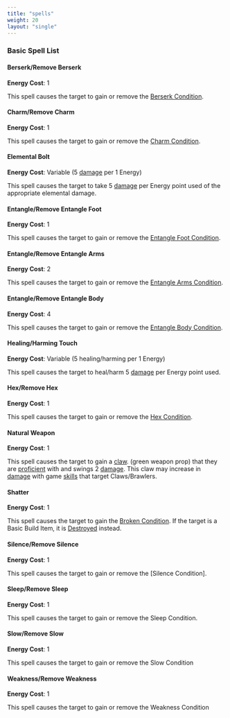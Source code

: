 ```yaml
---
title: "spells"
weight: 20
layout: "single"
---
```


### Basic Spell List

#### Berserk/Remove Berserk 

**Energy Cost**: 1 

This spell causes the target to gain or remove the [Berserk Condition]("https://www.crestfallenlarp.com/rules/conditions/#berserk" ).

#### Charm/Remove Charm

 **Energy Cost**: 1 

This spell causes the target to gain or remove the [Charm Condition]("https://www.crestfallenlarp.com/rules/conditions/#charm" ).

#### Elemental Bolt

 **Energy Cost**: Variable (5 [damage]("https://www.crestfallenlarp.com/rules/conditions/#damage" ) per 1 Energy)

This spell causes the target to take 5 [damage]("https://www.crestfallenlarp.com/rules/conditions/#damage" ) per Energy point used of the appropriate elemental damage.

#### Entangle/Remove Entangle Foot 

**Energy Cost**: 1

This spell causes the target to gain or remove the [Entangle Foot Condition]("https://www.crestfallenlarp.com/rules/conditions/#entangled" ).

#### Entangle/Remove Entangle Arms

**Energy Cost**: 2 

This spell causes the target to gain or remove the [Entangle Arms Condition]("https://www.crestfallenlarp.com/rules/conditions/#entangled" ).

#### Entangle/Remove Entangle Body 

**Energy Cost**: 4

This spell causes the target to gain or remove the [Entangle Body Condition]("https://www.crestfallenlarp.com/rules/conditions/#entangled" ).

#### Healing/Harming Touch 

**Energy Cost**: Variable (5 healing/harming per 1 Energy)

This spell causes the target to heal/harm 5 [damage]("https://www.crestfallenlarp.com/rules/conditions/#damage" ) per Energy point used.

#### Hex/Remove Hex 

**Energy Cost**: 1

This spell causes the target to gain or remove the [Hex Condition]("https://www.crestfallenlarp.com/rules/conditions/#hex" ).


#### Natural Weapon 

**Energy Cost**: 1

This spell causes the target to gain a [claw]("https://www.crestfallenlarp.com/rules/conditions/#natural-weapon" ). (green weapon prop) that they are [proficient]("https://www.crestfallenlarp.com/rules/conditions/#proficiency" ) with and swings 2 [damage]("https://www.crestfallenlarp.com/rules/conditions/#damage" ). This claw may increase in [damage]("https://www.crestfallenlarp.com/rules/conditions/#damage" ) with game [skills]("https://www.crestfallenlarp.com/rules/skills" ) that target Claws/Brawlers.

#### Shatter 

**Energy Cost**: 1

This spell causes the target to gain the [Broken Condition]("https://www.crestfallenlarp.com/rules/conditions/#broken-break" ). If the target is a Basic Build Item, it is [Destroyed]("https://www.crestfallenlarp.com/rules/conditions/#destroyed" ) instead.

#### Silence/Remove Silence 

**Energy Cost**: 1

This spell causes the target to gain or remove the [Silence Condition].

#### Sleep/Remove Sleep 

**Energy Cost**: 1

This spell causes the target to gain or remove the Sleep Condition.

#### Slow/Remove Slow

**Energy Cost**: 1

This spell causes the target to gain or remove the Slow Condition

#### Weakness/Remove Weakness 

**Energy Cost**: 1

This spell causes the target to gain or remove the Weakness Condition
